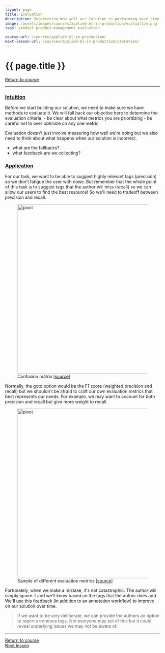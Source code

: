 ```yaml
---
layout: page
title: Evaluation
description: Determining how well our solution is performing over time.
image: /assets/images/courses/applied-ml-in-production/evaluation.png
tags: product product-management evaluation

course-url: /courses/applied-ml-in-production/
next-lesson-url: /courses/applied-ml-in-production/iteration/
---
```


<!-- Header -->
<div class="row">
  <div class="col-md-8 col-6 mr-auto">
    <h1 class="page-title">{{ page.title }}</h1>
  </div>
  <div class="col-md-4 col-6">
    <div class="btn-group float-right mb-0" role="group">
      <a href="{{ page.course-url }}" class="btn btn-sm btn-outline-secondary"><i
          class="fas fa-sm fa-arrow-left mr-1"></i>Return to course</a>
    </div>
  </div>
</div>
<hr class="mt-0">

<h3><u>Intuition</u></h3>
Before we start building our solution, we need to make sure we have methods to evaluate it. We will fall back our objective here to determine the evaluation criteria.
- be clear about what metrics you are prioritizing
- be careful not to over optimize on any one metric

Evaluation doesn't just involve measuring how well we're doing but we also need to think about what happens when our solution is incorrect.
- what are the fallbacks?
- what feedback are we collecting?

<h3><u>Application</u></h3>
For our task, we want to be able to suggest highly relevant tags (precision) so we don't fatigue the user with noise. But remember that the whole point of this task is to suggest tags that the author will miss (recall) so we can allow our users to find the best resource! So we'll need to tradeoff between precision and recall.

<figure>
  <img src="/assets/images/courses/applied-ml-in-production/confusion_matrix.png" width="550" alt="pivot">
  <figcaption>Confusion matrix [<a href="https://stanford.edu/~shervine/teaching/cs-229/cheatsheet-machine-learning-tips-and-tricks" target="_blank">source</a>]</figcaption>
</figure>

Normally, the goto option would be the F1 score (weighted precision and recall) but we shouldn't be afraid to craft our own evaluation metrics that best represents our needs. For example, we may want to account for both precision and recall but give more weight to recall.

<figure>
  <img src="/assets/images/courses/applied-ml-in-production/metrics_table.png" width="550" alt="pivot">
  <figcaption>Sample of different evaluation metrics [<a href="https://stanford.edu/~shervine/teaching/cs-229/cheatsheet-machine-learning-tips-and-tricks" target="_blank">source</a>]</figcaption>
</figure>

Fortunately, when we make a mistake, it's not catastrophic. The author will simply ignore it and we'll know based on the tags that the author does add. We'll use this feedback (in addition to an annotation workflow) to improve on our solution over time.

> If we want to be very deliberate, we can provide the authors an option to report erroneous tags. Not everyone may act of this but it could reveal underlying issues we may not be aware of.

<!-- Footer -->
<hr>
<div class="row mb-4">
  <div class="col-6 mr-auto">
    <a href="{{ page.course-url }}" class="btn btn-sm btn-outline-secondary"><i class="fas fa-sm fa-arrow-left mr-1"></i>Return to course</a>
  </div>
  <div class="col-6">
    <div class="float-right">
      <a href="{{ page.next-lesson-url }}" class="btn btn-sm btn-outline-secondary"><i class="fas fa-sm fa-arrow-right mr-1"></i>Next lesson</a>
    </div>
  </div>
</div>